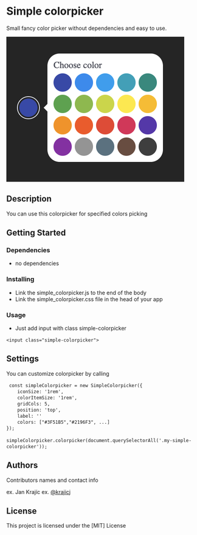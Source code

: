 # Simple colorpicker

Small fancy color picker without dependencies and easy to use.

![alt text](https://github.com/krajicj/simple_colorpicker/blob/main/examples/screenshot.png?raw=true)

## Description

You can use this colorpicker for specified colors picking

## Getting Started

### Dependencies

- no dependencies

### Installing

- Link the simple_colorpicker.js to the end of the body
- Link the simple_colorpicker.css file in the head of your app

### Usage

- Just add input with class simple-colorpicker

```
<input class="simple-colorpicker">
```

## Settings

You can customize colorpicker by calling

```
 const simpleColorpicker = new SimpleColorpicker({
    iconSize: '1rem',
    colorItemSize: '1rem',
    gridCols: 5,
    position: 'top',
    label: ''
    colors: ["#3F51B5","#2196F3", ...]
});

simpleColorpicker.colorpicker(document.querySelectorAll('.my-simple-colorpicker'));
```

## Authors

Contributors names and contact info

ex. Jan Krajíc
ex. [@krajicj](https://twitter.com/krajicj)

## License

This project is licensed under the [MIT] License
